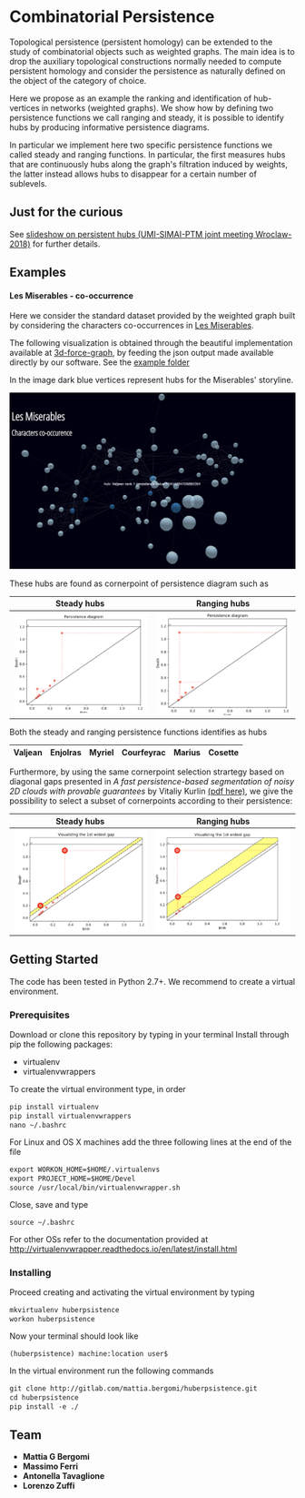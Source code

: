 # Combinatorial Persistence

Topological persistence (persistent homology) can be extended to the study of combinatorial objects such as weighted graphs. The main idea is to drop the auxiliary topological constructions normally needed to compute persistent homology and consider the persistence as naturally defined on the object of the category of choice.

Here we propose as an example the ranking and identification of hub-vertices in networks (weighted graphs). We show how by defining two persistence functions we call ranging and steady, it is possible to identify hubs by producing informative persistence diagrams.

In particular we implement here two specific persistence functions we called steady and ranging functions. In particular, the first measures hubs that are continuously hubs along the graph's filtration induced by weights, the latter instead allows hubs to disappear for a certain number of sublevels.

## Just for the curious 

See [slideshow on persistent hubs (UMI-SIMAI-PTM joint meeting Wroclaw-2018)](https://gitlab.com/mattia.bergomi/persistent_hubs_slideshow) for further details.

## Examples

#### Les Miserables - co-occurrence

Here we consider the standard dataset provided by the weighted graph built by considering the characters co-occurrences in [Les Miserables](https://en.wikipedia.org/wiki/Les_Mis%C3%A9rables).

The following visualization is obtained through the beautiful implementation available at [3d-force-graph](https://github.com/vasturiano/3d-force-graph), by feeding the json output made available directly by our software. See the  [example folder](./huberpsistence/examples)

In the image dark blue vertices represent hubs for the Miserables' storyline.

![](static/imgs/les_miserables.png)

These hubs are found as cornerpoint of persistence diagram such as

Steady hubs | Ranging hubs
------------|-------------
![](static/imgs/pd_mis_steady.png) | ![](static/imgs/pd_mis_ranging.png)

Both the steady and ranging persistence functions identifies as hubs

Valjean | Enjolras | Myriel  | Courfeyrac | Marius | Cosette |
-|-|-|-|-|-|

Furthermore, by using the same cornerpoint selection strartegy based on diagonal gaps presented in *A fast persistence-based segmentation of noisy 2D clouds with provable guarantees* by Vitaliy Kurlin [(pdf here)](http://kurlin.org/projects/cloud2D-segmentation-full.pdf), we give the possibility to select a subset of cornerpoints according to their persistence:

Steady hubs | Ranging hubs
------------|-------------
![](static/imgs/pd_mis_steady_gap.png) | ![](static/imgs/pd_mis_ranging_gap.png)

## Getting Started

The code has been tested in Python 2.7+. We recommend to create a virtual environment.

### Prerequisites

Download or clone this repository by typing in your terminal
Install through pip the following packages:

 * virtualenv
 * virtualenvwrappers

To create the virtual environment type, in order

```
pip install virtualenv
pip install virtualenvwrappers
nano ~/.bashrc
```

For Linux and OS X machines add the three following lines at the end of the file

```
export WORKON_HOME=$HOME/.virtualenvs
export PROJECT_HOME=$HOME/Devel
source /usr/local/bin/virtualenvwrapper.sh
```

Close, save and type

```
source ~/.bashrc
```

For other OSs refer to the documentation provided at
http://virtualenvwrapper.readthedocs.io/en/latest/install.html

### Installing

Proceed creating and activating the virtual environment by typing

```
mkvirtualenv huberpsistence
workon huberpsistence
```

Now your terminal should look like

```
(huberpsistence) machine:location user$
```

In the virtual environment run the following commands

```
git clone http://gitlab.com/mattia.bergomi/huberpsistence.git
cd huberpsistence
pip install -e ./
```

## Team

* **Mattia G Bergomi**
* **Massimo Ferri**
* **Antonella Tavaglione**
* **Lorenzo Zuffi**
